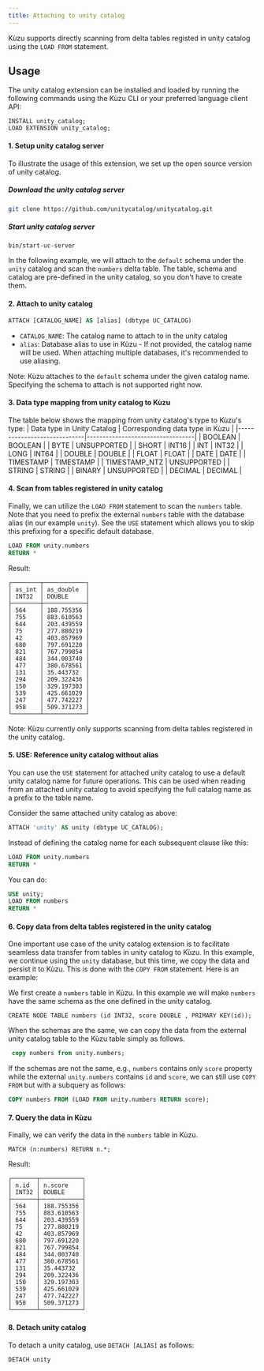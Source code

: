 ```yaml
---
title: Attaching to unity catalog
---
```


Kùzu supports directly scanning from delta tables registed in unity catalog using the `LOAD FROM` statement.


## Usage

The unity catalog extension can be installed and loaded by running the following commands using the Kùzu CLI
or your preferred language client API:

```
INSTALL unity_catalog;
LOAD EXTENSION unity_catalog;
```

#### 1. Setup unity catalog server

To illustrate the usage of this extension, we set up the open source version of unity catalog.
##### Download the unity catalog server
```bash
git clone https://github.com/unitycatalog/unitycatalog.git
```

##### Start unity catalog server
```
bin/start-uc-server
```

In the following example, we will attach to the `default` schema under the `unity` catalog and scan the `numbers` delta table.
The table, schema and catalog are pre-defined in the unity catalog, so you don't have to create them.
#### 2. Attach to unity catalog

```sql
ATTACH [CATALOG_NAME] AS [alias] (dbtype UC_CATALOG)
```

- `CATALOG_NAME`: The catalog name to attach to in the unity catalog
- `alias`: Database alias to use in Kùzu - If not provided, the catalog name will be used.
  When attaching multiple databases, it's recommended to use aliasing.

Note: Kùzu attaches to the `default` schema under the given catalog name. Specifying the schema to attach is not supported right now.

#### 3. Data type mapping from unity catalog to Kùzu

The table below shows the mapping from unity catalog's type to Kùzu's type:
| Data type in Unity Catalog         | Corresponding data type in Kùzu |
|-----------------------------|----------------------------------|
| BOOLEAN                     | BOOLEAN                           |
| BYTE                        | UNSUPPORTED                          |
| SHORT                       | INT16                                 |
| INT                    | INT32                                 |
| LONG                       | INT64                                 |
| DOUBLE                     | DOUBLE                                 |
| FLOAT                      | FLOAT                                 |
| DATE                    | DATE                                 |
| TIMESTAMP                    | TIMESTAMP                                 |
| TIMESTAMP_NTZ                   | UNSUPPORTED                                 |
| STRING                   | STRING                                 |
| BINARY                       | UNSUPPORTED                      |
| DECIMAL   | DECIMAL                                 |

#### 4. Scan from tables registered in unity catalog

Finally, we can utilize the `LOAD FROM` statement to scan the `numbers` table. Note that you need to prefix the 
external `numbers` table with the database alias (in our example `unity`). See the `USE` statement which allows you to
skip this prefixing for a specific default database.

```sql
LOAD FROM unity.numbers
RETURN *
```

Result:

```
┌────────┬────────────┐
│ as_int │ as_double  │
│ INT32  │ DOUBLE     │
├────────┼────────────┤
│ 564    │ 188.755356 │
│ 755    │ 883.610563 │
│ 644    │ 203.439559 │
│ 75     │ 277.880219 │
│ 42     │ 403.857969 │
│ 680    │ 797.691220 │
│ 821    │ 767.799854 │
│ 484    │ 344.003740 │
│ 477    │ 380.678561 │
│ 131    │ 35.443732  │
│ 294    │ 209.322436 │
│ 150    │ 329.197303 │
│ 539    │ 425.661029 │
│ 247    │ 477.742227 │
│ 958    │ 509.371273 │
└────────┴────────────┘
```

Note: Kùzu currently only supports scanning from delta tables registered in the unity catalog.

#### 5. USE: Reference unity catalog without alias

You can use the `USE` statement for attached unity catalog to use a default unity catalog name for future operations.
This can be used when reading from an attached unity catalog to avoid specifying the full catalog name
as a prefix to the table name.

Consider the same attached unity catalog as above:

```sql
ATTACH 'unity' AS unity (dbtype UC_CATALOG);
```

Instead of defining the catalog name for each subsequent clause like this:

```sql
LOAD FROM unity.numbers
RETURN *
```

You can do:

```sql
USE unity;
LOAD FROM numbers
RETURN *
```

#### 6. Copy data from delta tables registered in the unity catalog

One important use case of the unity catalog extension is to facilitate seamless data transfer from tables in unity catalog to Kùzu.
In this example, we continue using the `unity` database, but this time,
we copy the data and persist it to Kùzu. This is done with the `COPY FROM` statement. Here is an example:

We first create a `numbers` table in Kùzu. In this example we will make `numbers` have the same schema as the one defined in the unity catalog.

```cypher
CREATE NODE TABLE numbers (id INT32, score DOUBLE , PRIMARY KEY(id));
```

When the schemas are the same, we can copy the data from the external unity catalog table to the Kùzu table simply as follows.

```sql
 copy numbers from unity.numbers;
```
If the schemas are not the same, e.g., `numbers` contains only `score` property while the external `unity.numbers` contains
`id` and `score`, we can still use `COPY FROM` but with a subquery as follows:
```sql
COPY numbers FROM (LOAD FROM unity.numbers RETURN score);
```

#### 7. Query the data in Kùzu

Finally, we can verify the data in the `numbers` table in Kùzu.

```cypher
MATCH (n:numbers) RETURN n.*;
```

Result:
```
┌───────┬────────────┐
│ n.id  │ n.score    │
│ INT32 │ DOUBLE     │
├───────┼────────────┤
│ 564   │ 188.755356 │
│ 755   │ 883.610563 │
│ 644   │ 203.439559 │
│ 75    │ 277.880219 │
│ 42    │ 403.857969 │
│ 680   │ 797.691220 │
│ 821   │ 767.799854 │
│ 484   │ 344.003740 │
│ 477   │ 380.678561 │
│ 131   │ 35.443732  │
│ 294   │ 209.322436 │
│ 150   │ 329.197303 │
│ 539   │ 425.661029 │
│ 247   │ 477.742227 │
│ 958   │ 509.371273 │
└───────┴────────────┘
```

#### 8. Detach unity catalog

To detach a unity catalog, use `DETACH [ALIAS]` as follows:

```
DETACH unity
```
